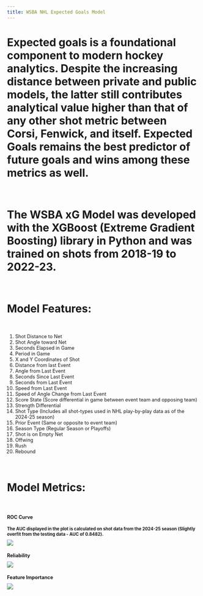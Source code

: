 ```yaml
---
title: WSBA NHL Expected Goals Model
---
```


<h1>Expected goals is a foundational component to modern hockey analytics.  Despite the increasing distance between private and public models,
the latter still contributes analytical value higher than that of any other shot metric between Corsi, Fenwick, and itself.  Expected Goals remains the best predictor of future goals and wins among these metrics as well.														</h1>

<br>
<h1>The WSBA xG Model was developed with the XGBoost (Extreme Gradient Boosting) library in Python and was trained on shots from 2018-19 to 2022-23.</h1>
<br>
<h1>Model Features:</h1>
<br>
<ol style="font-size:90%">
    <li>Shot Distance to Net</li>
    <li>Shot Angle toward Net</li>
    <li>Seconds Elapsed in Game</li>
    <li>Period in Game</li>
    <li>X and Y Coordinates of Shot</li>
    <li>Distance from last Event</li>
    <li>Angle from Last Event</li>
    <li>Seconds Since Last Event</li>
    <li>Seconds from Last Event</li>
    <li>Speed from Last Event</li>
    <li>Speed of Angle Change from Last Event</li>
    <li>Score State (Score differential in game between event team and opposing team)</li>
    <li>Strength Differential</li>
    <li>Shot Type (Includes all shot-types used in NHL play-by-play data as of the 2024-25 season)
    <li>Prior Event (Same or opposite to event team)</li>
    <li>Season Type (Regular Season or Playoffs)</li>
    <li>Shot is on Empty Net</li>
    <li>Offwing</li>
    <li>Rush</li>
    <li>Rebound</li>
</ol>

<br>
<h1>Model Metrics:</h1>
<br>
<h1 style="font-size:90%">ROC Curve</h1>
<h1 style="font-size:80%">The AUC displayed in the plot is calculated on shot data from the 2024-25 season (Slightly overfit from the testing data - AUC of 0.8482).</h1>
<img src="/roc_auc_curve.png"/>
<br>
<h1 style="font-size:90%">Reliability</h1>
<img src="/reliability.png"/>
<br>
<h1 style="font-size:90%">Feature Importance</h1>
<img src="/feature_importance.png"/>
<br>